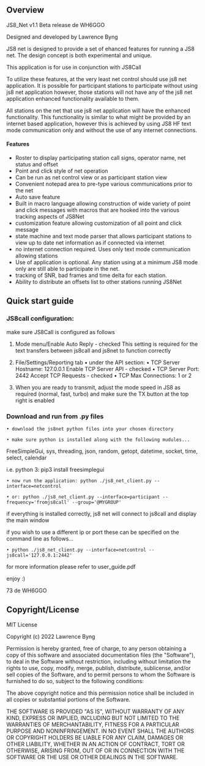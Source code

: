 ## Overview

JS8_Net v1.1 Beta release de WH6GGO

Designed and developed by Lawrence Byng

JS8 net is designed to provide a set of ehanced features for running a JS8 net.
The design concept is both experimental and unique. 

This application is for use in conjunction with JS8Call

To utilize these features, at the very least net control should use js8 net application.
It is possible for participant stations to participate without using js8 net application
however, those stations will not have any of the js8 net application enhanced functionality 
available to them.

All stations on the net that use js8 net application will have the enhanced functionality.
This functionality is similar to what might be provided by an internet based application, however this 
is achieved by using JS8 HF text mode communication only and without the use of any internet connections. 

#### Features
* Roster to display participating station call signs, operator name, net status and offset
* Point and click style of net operation
* Can be run as net control view or as participant station view
* Convenient notepad area to pre-type various communications prior to the net
* Auto save feature 
* Built in macro language allowing construction of wide variety of point and click messages with macros that are hooked into the various tracking aspects of JS8Net
* customization feature allowing customization of all point and click message
* state machine and text mode parser that allows participant stations to view up to date net information as if connected via internet
* no internet connection required. Uses only text mode communication allowing stations
* Use of application is optional. Any station using at a minimum JS8 mode only are still able to participate in the net.
* tracking of SNR, bad frames and time delta for each station. 
* Ability to distribute an offsets list to other stations running JS8Net


## Quick start guide


### JS8call configuration:

make sure JS8Call is configured as follows

1) Mode menu/Enable Auto Reply - checked
This setting is required for the text transfers between js8call and js8net to function correctly

2) File/Settings/Reporting tab
    • under the API section:
    • TCP Server Hostname: 127.0.0.1   Enable TCP Server API - checked
    • TCP Server Port:     2442        Accept TCP Requests   - checked
    • TCP Max Connections: 1 or 2

3) When you are ready to transmit, adjust the mode speed in JS8 as required (normal, fast, turbo) and make sure
 the TX button at the top right is enabled

    
### Download and run from .py files

    • download the js8net python files into your chosen directory

    • make sure python is installed along with the following mudules...

FreeSimpleGui, sys, threading, json, random, getopt, datetime, socket, time, select, calendar


i.e.
python 3: pip3 install freesimplegui

    • now run the application: python ./js8_net_client.py --interface=netcontrol

    • or: python ./js8_net_client.py --interface=participant --frequency='fromjs8call' --group='@MYGROUP'



if everything is installed correctly, js8 net will connect to js8call and display the main window

if you wish to use a different ip or port these can be specified on the command line as follows...

    • python ./js8_net_client.py --interface=netcontrol --js8call='127.0.0.1:2442'



for more information please refer to user_guide.pdf



enjoy :)

73 de WH6GGO



## Copyright/License

MIT License

Copyright (c) 2022 Lawrence Byng

Permission is hereby granted, free of charge, to any person obtaining a copy
of this software and associated documentation files (the "Software"), to deal
in the Software without restriction, including without limitation the rights
to use, copy, modify, merge, publish, distribute, sublicense, and/or sell
copies of the Software, and to permit persons to whom the Software is
furnished to do so, subject to the following conditions:

The above copyright notice and this permission notice shall be included in all
copies or substantial portions of the Software.

THE SOFTWARE IS PROVIDED "AS IS", WITHOUT WARRANTY OF ANY KIND, EXPRESS OR
IMPLIED, INCLUDING BUT NOT LIMITED TO THE WARRANTIES OF MERCHANTABILITY,
FITNESS FOR A PARTICULAR PURPOSE AND NONINFRINGEMENT. IN NO EVENT SHALL THE
AUTHORS OR COPYRIGHT HOLDERS BE LIABLE FOR ANY CLAIM, DAMAGES OR OTHER
LIABILITY, WHETHER IN AN ACTION OF CONTRACT, TORT OR OTHERWISE, ARISING FROM,
OUT OF OR IN CONNECTION WITH THE SOFTWARE OR THE USE OR OTHER DEALINGS IN THE
SOFTWARE.


